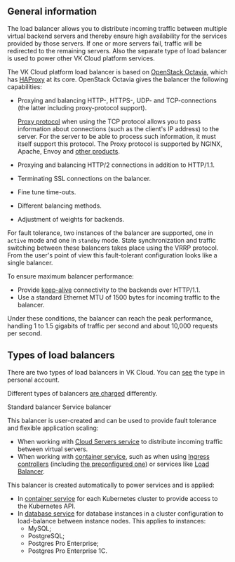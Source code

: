 ## General information

The load balancer allows you to distribute incoming traffic between multiple virtual backend servers and thereby ensure high availability for the services provided by those servers. If one or more servers fail, traffic will be redirected to the remaining servers. Also the separate type of load balancer is used to power other VK Cloud platform services.

The VK Cloud platform load balancer is based on [OpenStack Octavia](https://docs.openstack.org/octavia/latest/), which has [HAProxy](http://www.haproxy.org/) at its core. OpenStack Octavia gives the balancer the following capabilities:

- Proxying and balancing HTTP-, HTTPS-, UDP- and TCP-connections (the latter including proxy-protocol support).

  [Proxy protocol](https://www.haproxy.org/download/1.8/doc/proxy-protocol.txt) when using the TCP protocol allows you to pass information about connections (such as the client's IP address) to the server. For the server to be able to process such information, it must itself support this protocol. The Proxy protocol is supported by NGINX, Apache, Envoy and [other products](https://www.haproxy.com/blog/use-the-proxy-protocol-to-preserve-a-clients-ip-address/#proxy-protocol-support).

- Proxying and balancing HTTP/2 connections in addition to HTTP/1.1.

- Terminating SSL connections on the balancer.

- Fine tune time-outs.

- Different balancing methods.

- Adjustment of weights for backends.

For fault tolerance, two instances of the balancer are supported, one in `active` mode and one in `standby` mode. State synchronization and traffic switching between these balancers takes place using the VRRP protocol. From the user's point of view this fault-tolerant configuration looks like a single balancer.

To ensure maximum balancer performance:

- Provide [keep-alive](https://developer.mozilla.org/en-US/docs/Web/HTTP/Headers/Keep-Alive) connectivity to the backends over HTTP/1.1.
- Use a standard Ethernet MTU of 1500 bytes for incoming traffic to the balancer.

Under these conditions, the balancer can reach the peak performance, handling 1 to 1.5 gigabits of traffic per second and about 10,000 requests per second.

## Types of load balancers

There are two types of load balancers in VK Cloud. You can [see](../../service-management/manage-lb#viewing_a_list_of_load_balancers_and_information_about_them) the type in personal account.

Different types of balancers [are charged](../../../vnet/tariffication) differently.

<tabs>
<tablist>
<tab>Standard balancer</tab>
<tab>Service balancer</tab>
</tablist>
<tabpanel>

This balancer is user-created and can be used to provide fault tolerance and flexible application scaling:

- When working with [Cloud Servers service](/en/base/iaas) to distribute incoming traffic between virtual servers.
- When working with [container service](/en/kubernetes/k8s/), such as when using [Ingress controllers](/en/kubernetes/k8s/how-to-guides/ingress) (including [the preconfigured one](/en/kubernetes/k8s/concepts/addons-and-settings/addons#ingress_controller_nginx_d11d1bb3)) or services like [Load Balancer](/en/kubernetes/k8s/how-to-guides/load-balancer).

</tabpanel>
<tabpanel>

This balancer is created automatically to power services and is applied:

- In [container service](/en/kubernetes/k8s/) for each Kubernetes cluster to provide access to the Kubernetes API.
- In [database service](/en/dbs/dbaas/) for database instances in a cluster configuration to load-balance between instance nodes. This applies to instances:
  - MySQL;
  - PostgreSQL;
  - Postgres Pro Enterprise;
  - Postgres Pro Enterprise 1C.

</tabpanel>
</tabs>
